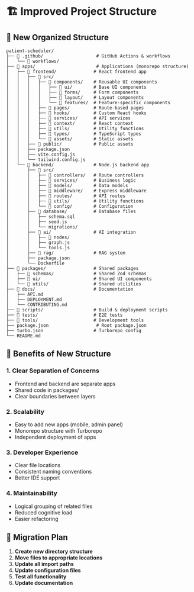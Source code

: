 # 🏗️ Improved Project Structure

## 📂 New Organized Structure

```
patient-scheduler/
├── 📁 .github/                    # GitHub Actions & workflows
│   └── 📁 workflows/
├── 📁 apps/                       # Applications (monorepo structure)
│   ├── 📁 frontend/              # React frontend app
│   │   ├── 📁 src/
│   │   │   ├── 📁 components/    # Reusable UI components
│   │   │   │   ├── 📁 ui/        # Base UI components
│   │   │   │   ├── 📁 forms/     # Form components
│   │   │   │   ├── 📁 layout/    # Layout components
│   │   │   │   └── 📁 features/  # Feature-specific components
│   │   │   ├── 📁 pages/         # Route-based pages
│   │   │   ├── 📁 hooks/         # Custom React hooks
│   │   │   ├── 📁 services/      # API services
│   │   │   ├── 📁 context/       # React context
│   │   │   ├── 📁 utils/         # Utility functions
│   │   │   ├── 📁 types/         # TypeScript types
│   │   │   └── 📁 assets/        # Static assets
│   │   ├── 📁 public/            # Public assets
│   │   ├── package.json
│   │   ├── vite.config.js
│   │   └── tailwind.config.js
│   └── 📁 backend/               # Node.js backend app
│       ├── 📁 src/
│       │   ├── 📁 controllers/   # Route controllers
│       │   ├── 📁 services/      # Business logic
│       │   ├── 📁 models/        # Data models
│       │   ├── 📁 middleware/    # Express middleware
│       │   ├── 📁 routes/        # API routes
│       │   ├── 📁 utils/         # Utility functions
│       │   └── 📁 config/        # Configuration
│       ├── 📁 database/          # Database files
│       │   ├── schema.sql
│       │   ├── seed.js
│       │   └── migrations/
│       ├── 📁 ai/                # AI integration
│       │   ├── 📁 nodes/
│       │   ├── graph.js
│       │   └── tools.js
│       ├── 📁 rag/               # RAG system
│       ├── package.json
│       └── Dockerfile
├── 📁 packages/                  # Shared packages
│   ├── 📁 schemas/               # Shared Zod schemas
│   ├── 📁 ui/                    # Shared UI components
│   └── 📁 utils/                 # Shared utilities
├── 📁 docs/                      # Documentation
│   ├── API.md
│   ├── DEPLOYMENT.md
│   └── CONTRIBUTING.md
├── 📁 scripts/                   # Build & deployment scripts
├── 📁 tests/                     # E2E tests
├── 📁 tools/                     # Development tools
├── package.json                  # Root package.json
├── turbo.json                   # Turborepo config
└── README.md
```

## 🎯 Benefits of New Structure

### **1. Clear Separation of Concerns**
- Frontend and backend are separate apps
- Shared code in packages/
- Clear boundaries between layers

### **2. Scalability**
- Easy to add new apps (mobile, admin panel)
- Monorepo structure with Turborepo
- Independent deployment of apps

### **3. Developer Experience**
- Clear file locations
- Consistent naming conventions
- Better IDE support

### **4. Maintainability**
- Logical grouping of related files
- Reduced cognitive load
- Easier refactoring

## 🚀 Migration Plan

1. **Create new directory structure**
2. **Move files to appropriate locations**
3. **Update all import paths**
4. **Update configuration files**
5. **Test all functionality**
6. **Update documentation**
